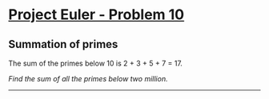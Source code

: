 [Project Euler - Problem 10](https://projecteuler.net/problem=10)
======

Summation of primes
------

The sum of the primes below 10 is 2 + 3 + 5 + 7 = 17.

*Find the sum of all the primes below two million.*

-----
